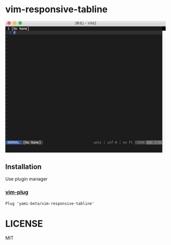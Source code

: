 # vim-responsive-tabline

![vim-responsive-tabline demo](https://raw.githubusercontent.com/yami-beta/vim-responsive-tabline/master/images/demo.gif)

## Installation

Use plugin manager

### [vim-plug](https://github.com/junegunn/vim-plug)

```vim
Plug 'yami-beta/vim-responsive-tabline'
```

# LICENSE

MIT
